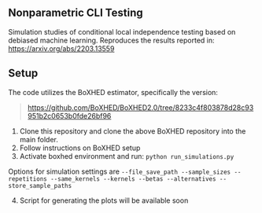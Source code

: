 ## Nonparametric CLI Testing
Simulation studies of conditional local independence testing based on debiased machine learning.
Reproduces the results reported in: https://arxiv.org/abs/2203.13559

## Setup
The code utilizes the BoXHED estimator, specifically the version:
> https://github.com/BoXHED/BoXHED2.0/tree/8233c4f803878d28c93951b2c0653b0fde26bf96

1. Clone this repository and clone the above BoXHED repository into the main folder.
2. Follow instructions on BoXHED setup
3. Activate boxhed environment and run: `python run_simulations.py`

Options for simulation settings are `--file_save_path --sample_sizes --repetitions --same_kernels --kernels --betas --alternatives --store_sample_paths`

4. Script for generating the plots will be available soon
